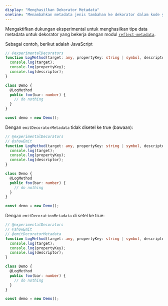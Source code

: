 ```yaml
---
display: "Menghasilkan Dekorator Metadata"
oneline: "Menambahkan metadata jenis tambahan ke dekorator dalam kode yang dihasilkan"
---
```


Mengaktifkan dukungan eksperimental untuk menghasilkan tipe data metadata untuk dekorator yang bekerja dengan modul [`reflect-metadata`](https://www.npmjs.com/package/reflect-metadata).

Sebagai contoh, berikut adalah JavaScript

```ts twoslash
// @experimentalDecorators
function LogMethod(target: any, propertyKey: string | symbol, descriptor: PropertyDescriptor) {
  console.log(target);
  console.log(propertyKey);
  console.log(descriptor);
}

class Demo {
  @LogMethod
  public foo(bar: number) {
    // do nothing
  }
}

const demo = new Demo();
```

Dengan `emitDecoratorMetadata` tidak disetel ke true (bawaan):

```ts twoslash
// @experimentalDecorators
// @showEmit
function LogMethod(target: any, propertyKey: string | symbol, descriptor: PropertyDescriptor) {
  console.log(target);
  console.log(propertyKey);
  console.log(descriptor);
}

class Demo {
  @LogMethod
  public foo(bar: number) {
    // do nothing
  }
}

const demo = new Demo();
```

Dengan `emitDecorationMetadata` di setel ke true:

```ts twoslash
// @experimentalDecorators
// @showEmit
// @emitDecoratorMetadata
function LogMethod(target: any, propertyKey: string | symbol, descriptor: PropertyDescriptor) {
  console.log(target);
  console.log(propertyKey);
  console.log(descriptor);
}

class Demo {
  @LogMethod
  public foo(bar: number) {
    // do nothing
  }
}

const demo = new Demo();
```
